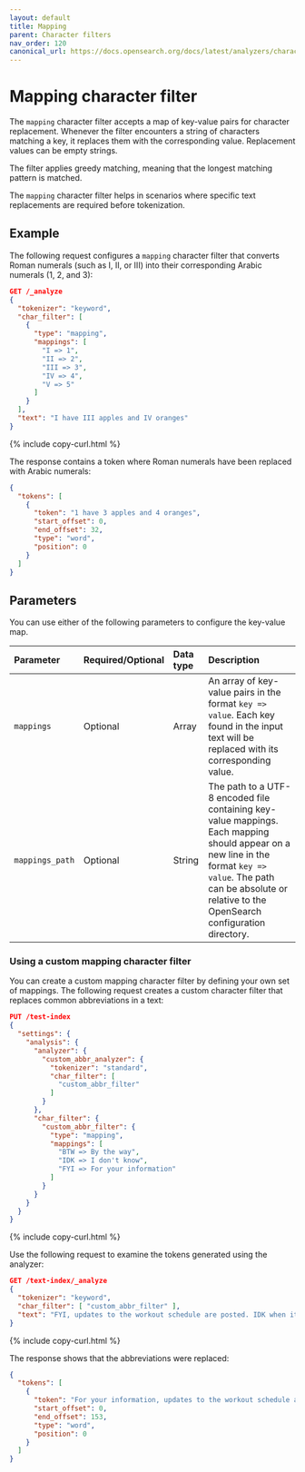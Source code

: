 ```yaml
---
layout: default
title: Mapping
parent: Character filters
nav_order: 120
canonical_url: https://docs.opensearch.org/docs/latest/analyzers/character-filters/mapping-character-filter/
---
```


# Mapping character filter

The `mapping` character filter accepts a map of key-value pairs for character replacement. Whenever the filter encounters a string of characters matching a key, it replaces them with the corresponding value. Replacement values can be empty strings.

The filter applies greedy matching, meaning that the longest matching pattern is matched. 

The `mapping` character filter helps in scenarios where specific text replacements are required before tokenization.

## Example 

The following request configures a `mapping` character filter that converts Roman numerals (such as I, II, or III) into their corresponding Arabic numerals (1, 2, and 3): 

```json
GET /_analyze
{
  "tokenizer": "keyword",
  "char_filter": [
    {
      "type": "mapping",
      "mappings": [
        "I => 1",
        "II => 2",
        "III => 3",
        "IV => 4",
        "V => 5"
      ]
    }
  ],
  "text": "I have III apples and IV oranges"
}
```
{% include copy-curl.html %}

The response contains a token where Roman numerals have been replaced with Arabic numerals:

```json
{
  "tokens": [
    {
      "token": "1 have 3 apples and 4 oranges",
      "start_offset": 0,
      "end_offset": 32,
      "type": "word",
      "position": 0
    }
  ]
}
```

## Parameters

You can use either of the following parameters to configure the key-value map.

| Parameter       | Required/Optional | Data type | Description    |
|:---|:---|:---|:---|
| `mappings`       | Optional          | Array      | An array of key-value pairs in the format `key => value`. Each key found in the input text will be replaced with its corresponding value. |
| `mappings_path`  | Optional          | String     | The path to a UTF-8 encoded file containing key-value mappings. Each mapping should appear on a new line in the format `key => value`. The path can be absolute or relative to the OpenSearch configuration directory. |

### Using a custom mapping character filter

You can create a custom mapping character filter by defining your own set of mappings. The following request creates a custom character filter that replaces common abbreviations in a text:

```json
PUT /test-index
{
  "settings": {
    "analysis": {
      "analyzer": {
        "custom_abbr_analyzer": {
          "tokenizer": "standard",
          "char_filter": [
            "custom_abbr_filter"
          ]
        }
      },
      "char_filter": {
        "custom_abbr_filter": {
          "type": "mapping",
          "mappings": [
            "BTW => By the way",
            "IDK => I don't know",
            "FYI => For your information"
          ]
        }
      }
    }
  }
}
```
{% include copy-curl.html %}

Use the following request to examine the tokens generated using the analyzer:

```json
GET /text-index/_analyze
{
  "tokenizer": "keyword",
  "char_filter": [ "custom_abbr_filter" ],
  "text": "FYI, updates to the workout schedule are posted. IDK when it takes effect, but we have some details. BTW, the finalized schedule will be released Monday."
}
```
{% include copy-curl.html %}

The response shows that the abbreviations were replaced:

```json
{
  "tokens": [
    {
      "token": "For your information, updates to the workout schedule are posted. I don't know when it takes effect, but we have some details. By the way, the finalized schedule will be released Monday.",
      "start_offset": 0,
      "end_offset": 153,
      "type": "word",
      "position": 0
    }
  ]
}
```
